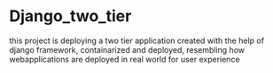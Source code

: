 # Django_two_tier
this project is deploying a two tier application created with the help of django framework, containarized and deployed, resembling how webapplications are deployed in real world for user experience
